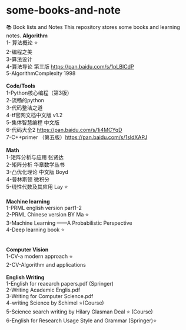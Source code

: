# some-books-and-note
:books: Book lists and Notes
This repository stores some books and learning notes.
**Algorithm**
</br>
1- 算法概论 :star:</br>
2-编程之美</br>
3-算法设计</br>
4-算法导论 第三版 https://pan.baidu.com/s/1pLBlCdP</br>
5-AlgorithmComplexity 1998
</br>
</br>
**Code/Tools**
</br>
1-Python核心编程（第3版）</br>
2-流畅的python</br>
3-代码整洁之道</br>
4-tf官网文档中文版 v1.2</br>
5-集体智慧编程 中文版</br>
6-代码大全2 https://pan.baidu.com/s/1i4MCYqD</br>
7-C++primer （第五版）https://pan.baidu.com/s/1sldXAPJ
</br></br>
**Math**
</br>
1-矩阵分析与应用 张贤达</br>
2-矩阵分析 华章数学丛书</br>
3-凸优化理论 中文版 Boyd</br>
4-普林斯顿 微积分</br>
5-线性代数及其应用 Lay :star:
</br></br>
 **Machine learning**
 </br>
 1-PRML english version part1-2</br>
 2-PRML Chinese version BY Ma :star:</br>
 3-Machine Learning ——A Probabilistic Perspective</br>
 4-Deep learning book :star:
 </br></br>
 
 **Computer Vision**
 </br>
 1-CV-a modern approach :star:</br>
 2-CV-Algorithm and applications
 </br>
 </br>
 **English Writing**
 </br>
1-English for reaearch papers.pdf  (Springer)</br>
2-Writing Academic Englis.pdf </br>
3-Writing for Computer Science.pdf</br>
4-writing Science by Schimel :star:(Course)</br>
5-Science search writing by Hilary Glasman Deal  :star: (Course)</br>
6-English for Research Usage Style and Grammar (Springer):star:</br>
